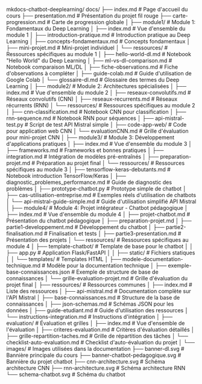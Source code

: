 mkdocs-chatbot-deeplearning/
docs/
├── index.md                                # Page d'accueil du cours
├── presentation.md                         # Présentation du projet fil rouge
├── carte-progression.md                    # Carte de progression globale
│
├── module1/                                # Module 1: Fondamentaux du Deep Learning
│   ├── index.md                            # Vue d'ensemble du module 1
│   ├── introduction-pratique.md            # Introduction pratique au Deep Learning
│   ├── concepts-fondamentaux.md            # Concepts fondamentaux
│   ├── mini-projet.md                      # Mini-projet individuel
│   └── ressources/                         # Ressources spécifiques au module 1
│       ├── hello-world-dl.md            # Notebook "Hello World" du Deep Learning
│       ├── ml-vs-dl-comparison.md       # Notebook comparaison ML/DL
│       ├── fiche-observations.md           # Fiche d'observations à compléter
│       ├── guide-colab.md                  # Guide d'utilisation de Google Colab
│       └── glossaire-dl.md                 # Glossaire des termes du Deep Learning
│
├── module2/                                # Module 2: Architectures spécialisées
│   ├── index.md                            # Vue d'ensemble du module 2
│   ├── reseaux-convolutifs.md              # Réseaux convolutifs (CNN)
│   ├── reseaux-recurrents.md               # Réseaux récurrents (RNN)
│   └── ressources/                         # Ressources spécifiques au module 2
│       ├── cnn-classification.md        # Notebook CNN pour classification
│       ├── rnn-sequence.md             # Notebook RNN pour séquences
│       ├── api-mistral-test.py             # Script de test API Mistral simple
│       ├── code-app-web/                   # Code pour application web CNN
│       └── evaluationCNN.md                # Grille d'évaluation pour mini-projet CNN
│
├── module3/                                # Module 3: Développement d'applications pratiques
│   ├── index.md                            # Vue d'ensemble du module 3
│   ├── frameworks.md                       # Frameworks et bonnes pratiques
│   ├── integration.md                      # Intégration de modèles pré-entraînés
│   ├── preparation-projet.md               # Préparation au projet final
│   └── ressources/                         # Ressources spécifiques au module 3
│       ├── tensorflow-keras-debutants.md # Notebook introduction TensorFlow/Keras
│       ├── diagnostic_problemes_performance.md # Guide de diagnostic des problèmes
│       ├── prototype-chatbot.py            # Prototype simple de chatbot
│       ├── cas-utilisation-entreprise.md   # Exemples réels d'utilisation de chatbots
│       └── api-mistral-guide-simple.md     # Guide d'utilisation simplifié API Mistral
│
├── module4/                                # Module 4: Projet intégrateur - Chatbot pédagogique
│   ├── index.md                            # Vue d'ensemble du module 4
│   ├── projet-chatbot.md                  # Présentation du chatbot pédagogique
│   ├── preparation-projet.md
│   ├── partie1-developpement.md            # Développement du chatbot 
│   ├── partie2-finalisation.md             # Finalisation et tests 
│   ├── partie3-presentation.md             # Présentation des projets 
│   └── ressources/                         # Ressources spécifiques au module 4
│       ├── template-chatbot/               # Template de base pour le chatbot
│       │   ├── app.py                      # Application Flask/FastAPI
│       │   ├── static/                     # Fichiers statiques
│       │   └── templates/                  # Templates HTML
│       ├── modele-documentation-technique.md # Modèle pour la documentation technique
│       ├── exemple-base-connaissances.json # Exemple de structure de base de connaissances
│       └── grille-evaluation-projet.md     # Grille d'évaluation du projet final
│
├── ressources/                             # Ressources communes
│   ├── index.md                            # Liste des ressources
│   ├── api-mistral.md                      # Documentation complète sur l'API Mistral
│   ├── base-connaissances.md               # Structure de la base de connaissances
│   ├── json-schemas.md                     # Schémas JSON pour les données
│   ├── guide-etudiant.md                   # Guide d'utilisation des ressources
│   └── instructions-integration.md         # Instructions d'intégration
│
├── evaluation/                             # Évaluation et grilles
│   ├── index.md                            # Vue d'ensemble de l'évaluation
│   ├── criteres-evaluation.md              # Critères d'évaluation détaillés
│   ├── grille-repartition-taches.md        # Grille de répartition des tâches
│   └── checklist-auto-evaluation.md        # Checklist d'auto-évaluation du projet
│
└── images/                                 # Images utilisées dans la documentation
    ├── banner-dl.svg                       # Bannière principale du cours
    ├── banner-chatbot-pedagogique.svg      # Bannière du projet chatbot
    ├── cnn-architecture.svg                # Schéma architecture CNN
    ├── rnn-architecture.svg                # Schéma architecture RNN
    └── schema-chatbot.svg                  # Schéma du chatbot